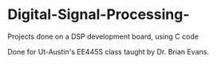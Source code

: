 # Digital-Signal-Processing-
Projects done on a DSP development board, using C code 

Done for Ut-Austin's EE445S class taught by Dr. Brian Evans. 
